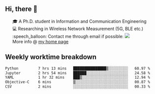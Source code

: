 <h2 > Hi, there 👋 </h3>

<div >
 <ul>
 🎓 A Ph.D. student in Information and Communication Engineering <br>
 💻 Researching in Wireless Network Measurement (5G, BLE etc.)<br>
 :speech_balloon: Contact me through email if possible: <a href="mailto:ethanjia@sjtu.edu.cn"><img src="https://img.shields.io/badge/-ethanjia@sjtu.edu.cn-c14438?style=plastic&logo=Gmail&logoColor=white&link=mailto:mailto:ethanjia@sjtu.edu.cn"></a> <br>
  More info @ <a href="https://haifengjia.github.io">my home page</a>
 </ul>
</div>

<h2 >
Weekly worktime breakdown
</h1>


<!--START_SECTION:waka-->

```txt
Python         7 hrs 13 mins   ███████████████▒░░░░░░░░░   60.97 %
Jupyter        2 hrs 54 mins   ██████░░░░░░░░░░░░░░░░░░░   24.58 %
YAML           1 hr 32 mins    ███▒░░░░░░░░░░░░░░░░░░░░░   12.94 %
Objective-C    6 mins          ▒░░░░░░░░░░░░░░░░░░░░░░░░   00.87 %
CSV            2 mins          ░░░░░░░░░░░░░░░░░░░░░░░░░   00.33 %
```

<!--END_SECTION:waka-->


